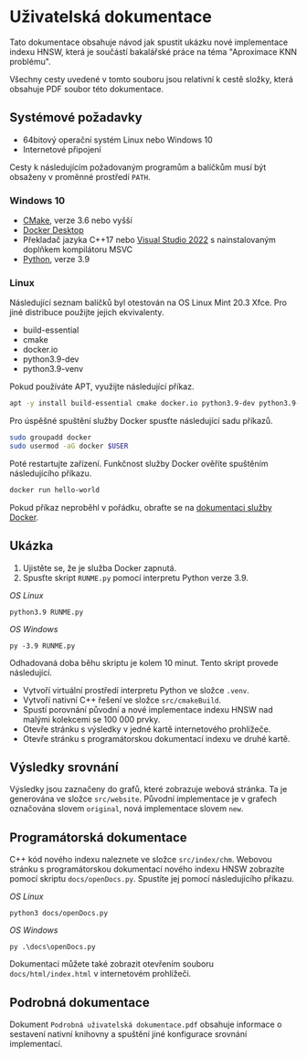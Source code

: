# Uživatelská dokumentace

Tato dokumentace obsahuje návod jak spustit ukázku nové implementace indexu HNSW, která je součástí bakalářské práce na téma "Aproximace KNN problému".

Všechny cesty uvedené v tomto souboru jsou relativní k cestě složky, která obsahuje PDF soubor této dokumentace.

## Systémové požadavky
- 64bitový operační systém Linux nebo Windows 10
- Internetové připojení

Cesty k následujícím požadovaným programům a balíčkům musí být obsaženy v proměnné prostředí `PATH`.

### Windows 10
- [CMake](https://cmake.org/download/), verze 3.6 nebo vyšší
- [Docker Desktop](https://www.docker.com/get-started/)
- Překladač jazyka C++17 nebo [Visual Studio 2022](https://visualstudio.microsoft.com/cs/free-developer-offers/) s nainstalovaným doplňkem kompilátoru MSVC
- [Python](https://www.python.org/downloads/release/python-3912/), verze 3.9

### Linux
Následující seznam balíčků byl otestován na OS Linux Mint 20.3 Xfce. Pro jiné distribuce použijte jejich ekvivalenty.

- build-essential
- cmake
- docker.io
- python3.9-dev
- python3.9-venv

Pokud používáte APT, využijte následující příkaz.

```bash
apt -y install build-essential cmake docker.io python3.9-dev python3.9-venv
```

Pro úspěšné spuštění služby Docker spusťte následující sadu příkazů.

```bash
sudo groupadd docker
sudo usermod -aG docker $USER
```

Poté restartujte zařízení. Funkčnost služby Docker ověříte spuštěním následujícího příkazu.

```bash
docker run hello-world
```

Pokud příkaz neproběhl v pořádku, obraťte se na [dokumentaci služby Docker](https://docs.docker.com/engine/install/linux-postinstall/).

## Ukázka

1. Ujistěte se, že je služba Docker zapnutá.
2. Spusťte skript `RUNME.py` pomocí interpretu Python verze 3.9.

*OS Linux*

```none
python3.9 RUNME.py
```

*OS Windows*
```none
py -3.9 RUNME.py
```

Odhadovaná doba běhu skriptu je kolem 10 minut. Tento skript provede následující.

- Vytvoří virtuální prostředí interpretu Python ve složce `.venv`.
- Vytvoří nativní C++ řešení ve složce `src/cmakeBuild`.
- Spustí porovnání původní a nové implementace indexu HNSW nad malými kolekcemi se 100 000 prvky.
- Otevře stránku s výsledky v jedné kartě internetového prohlížeče.
- Otevře stránku s programátorskou dokumentací indexu ve druhé kartě.

## Výsledky srovnání

Výsledky jsou zaznačeny do grafů, které zobrazuje webová stránka. Ta je generována ve složce `src/website`. Původní implementace je v grafech označována slovem `original`, nová implementace slovem `new`.

## Programátorská dokumentace

C++ kód nového indexu naleznete ve složce `src/index/chm`. Webovou stránku s programátorskou dokumentací nového indexu HNSW zobrazíte pomocí skriptu `docs/openDocs.py`. Spustíte jej pomocí následujícího příkazu.

*OS Linux*
```none
python3 docs/openDocs.py
```

*OS Windows*
```none
py .\docs\openDocs.py
```

Dokumentaci můžete také zobrazit otevřením souboru `docs/html/index.html` v internetovém prohlížeči.

## Podrobná dokumentace

Dokument `Podrobná uživatelská dokumentace.pdf` obsahuje informace o sestavení nativní knihovny a spuštění jiné konfigurace srovnání implementací.
